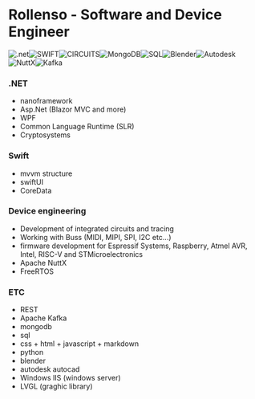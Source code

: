 # Rollenso - Software and Device Engineer 

![.net](https://img.shields.io/badge/.net-black?style=for-the-badge&logo=.net)![SWIFT](https://img.shields.io/badge/swift-black?style=for-the-badge&logo=Swift)![CIRCUITS](https://img.shields.io/badge/Circuits-black?style=for-the-badge&logo=espressif)![MongoDB](https://img.shields.io/badge/MongoDB-black?style=for-the-badge&logo=MongoDB)![SQL](https://img.shields.io/badge/SQL-black?style=for-the-badge&logo=MySQL)![Blender](https://img.shields.io/badge/blender-black?style=for-the-badge&logo=blender)![Autodesk](https://img.shields.io/badge/Autodesk%20Autocad-black?style=for-the-badge&logo=autodesk)![NuttX](https://img.shields.io/badge/Apache%20NuttX-black?style=for-the-badge&logo=apache)![Kafka](https://img.shields.io/badge/Apache%20Kafka-black?style=for-the-badge&logo=apachekafka)

### .NET
* nanoframework
* Asp.Net (Blazor MVC and more)
* WPF 
* Common Language Runtime (SLR)
* Cryptosystems

### Swift
* mvvm structure
* swiftUI
* CoreData

### Device engineering
* Development of integrated circuits and tracing
* Working with Buss (MIDI, MIPI, SPI, I2C etc...)
* firmware development for Espressif Systems, Raspberry, Atmel AVR, Intel, RISC-V and STMicroelectronics 
* Apache NuttX
* FreeRTOS


### ETC
* REST
* Apache Kafka
* mongodb
* sql
* css + html + javascript + markdown
* python
* blender
* autodesk autocad
* Windows IIS (windows server)
* LVGL (graghic library)
